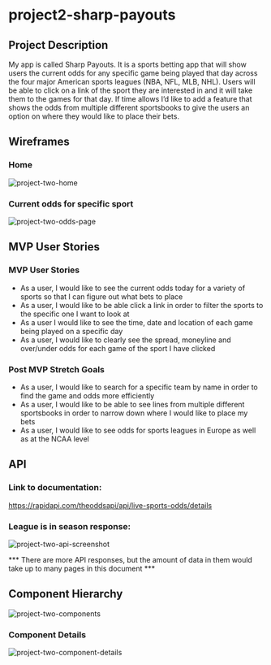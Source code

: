 # project2-sharp-payouts

## Project Description

My app is called Sharp Payouts.  It is a sports betting app that will show users the current odds for any specific game being played that day across the four major American sports leagues (NBA, NFL, MLB, NHL). Users will be able to click on a link of the sport they are interested in and it will take them to the games for that day. If time allows I’d like to add a feature that shows the odds from multiple different sportsbooks to give the users an option on where they would like to place their bets.


## Wireframes

### Home

![project-two-home](https://user-images.githubusercontent.com/89110258/150243917-af7bb12a-5e82-4df4-ad46-e29193254fd4.png)



### Current odds for specific sport

![project-two-odds-page](https://user-images.githubusercontent.com/89110258/150244598-0f806b67-781e-4e54-97cd-b49236dd211c.png)




## MVP User Stories

### MVP User Stories

- As a user, I would like to see the current odds today for a variety of sports so that I can figure out what bets to place
- As a user, I would like to be able click a link in order to filter the sports to the specific one I want to look at
- As a user I would like to see the time, date and location of each game being played on a specific day
- As a user, I would like to clearly see the spread, moneyline and over/under odds for each game of the sport I have clicked 

### Post MVP Stretch Goals

- As a user, I would like to search for a specific team by name in order to find the game and odds more efficiently
- As a user, I would like to be able to see lines from multiple different sportsbooks in order to narrow down where I would like to place my bets
- As a user, I would like to see odds for sports leagues in Europe as well as at the NCAA level


## API
### Link to documentation:
https://rapidapi.com/theoddsapi/api/live-sports-odds/details

### League is in season response:

![project-two-api-screenshot](https://user-images.githubusercontent.com/89110258/150244549-abd251b0-f26b-4517-86d6-633aec2692bb.png)


*** There are more API responses, but the amount of data in them would take up to many pages in this document ***


## Component Hierarchy

![project-two-components](https://user-images.githubusercontent.com/89110258/150244614-1270960f-20b3-4efe-a2b0-b0cd14490b6e.png)





### Component Details


![project-two-component-details](https://user-images.githubusercontent.com/89110258/150244902-595fda42-e1d6-43cd-8671-3ea5c3d527df.png)






